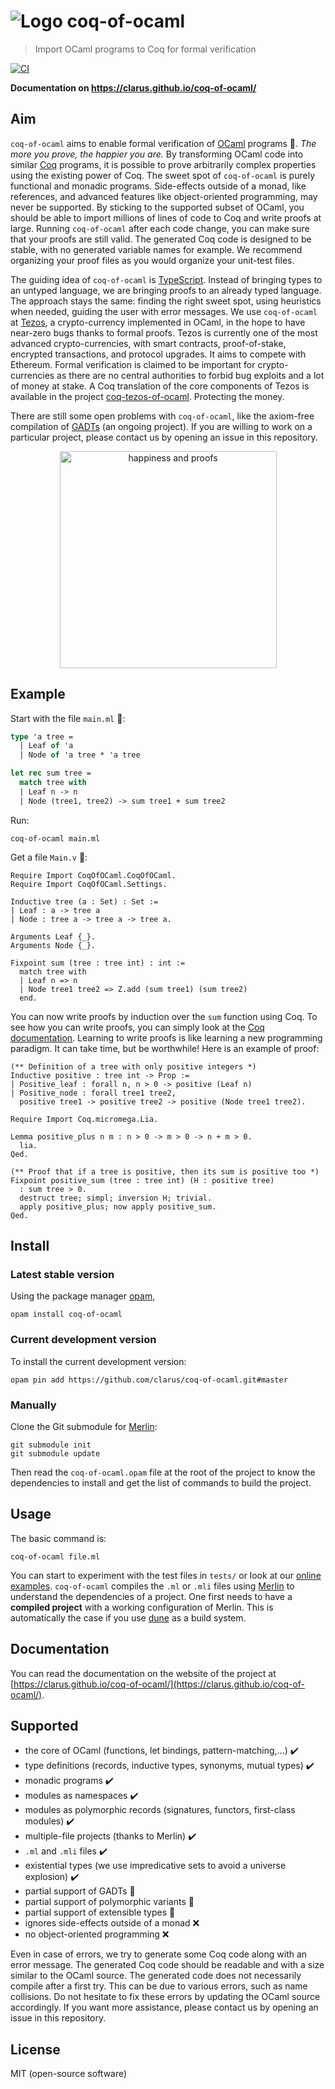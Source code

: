 # ![Logo](https://clarus.github.io/coq-of-ocaml/img/rooster-48.png) coq-of-ocaml
> Import OCaml programs to Coq for formal verification

[![CI](https://github.com/clarus/coq-of-ocaml/workflows/CI/badge.svg?branch=master)](https://github.com/clarus/coq-of-ocaml/actions?query=workflow%3ACI)

**Documentation on https://clarus.github.io/coq-of-ocaml/**

## Aim
`coq-of-ocaml` aims to enable formal verification of [OCaml](https://ocaml.org/) programs&nbsp;🦄. *The more you prove, the happier you are.* By transforming OCaml code into similar [Coq](https://coq.inria.fr/) programs, it is possible to prove arbitrarily complex properties using the existing power of Coq. The sweet spot of `coq-of-ocaml` is purely functional and monadic programs. Side-effects outside of a monad, like references, and advanced features like object-oriented programming, may never be supported. By sticking to the supported subset of OCaml, you should be able to import millions of lines of code to Coq and write proofs at large. Running `coq-of-ocaml` after each code change, you can make sure that your proofs are still valid. The generated Coq code is designed to be stable, with no generated variable names for example. We recommend organizing your proof files as you would organize your unit-test files.

The guiding idea of `coq-of-ocaml` is [TypeScript](https://www.typescriptlang.org/). Instead of bringing types to an untyped language, we are bringing proofs to an already typed language. The approach stays the same: finding the right sweet spot, using heuristics when needed, guiding the user with error messages. We use `coq-of-ocaml` at [Tezos](https://tezos.com/), a crypto-currency implemented in OCaml, in the hope to have near-zero bugs thanks to formal proofs. Tezos is currently one of the most advanced crypto-currencies, with smart contracts, proof-of-stake, encrypted transactions, and protocol upgrades. It aims to compete with Ethereum. Formal verification is claimed to be important for crypto-currencies as there are no central authorities to forbid bug exploits and a lot of money at stake. A Coq translation of the core components of Tezos is available in the project [coq-tezos-of-ocaml](https://gitlab.com/nomadic-labs/coq-tezos-of-ocaml). Protecting the money.

There are still some open problems with `coq-of-ocaml`, like the axiom-free compilation of [GADTs](https://blog.janestreet.com/why-gadts-matter-for-performance/) (an ongoing project). If you are willing to work on a particular project, please contact us by opening an issue in this repository.

<p align="center">
  <img alt="happiness and proofs" width="347" height="auto" src="https://raw.githubusercontent.com/clarus/coq-of-ocaml/master/doc/proofs_happiness.png" />
</p>

## Example
Start with the file `main.ml`&nbsp;🐫:
```ocaml
type 'a tree =
  | Leaf of 'a
  | Node of 'a tree * 'a tree

let rec sum tree =
  match tree with
  | Leaf n -> n
  | Node (tree1, tree2) -> sum tree1 + sum tree2
```
Run:
```
coq-of-ocaml main.ml
```
Get a file `Main.v`&nbsp;🦄:
```coq
Require Import CoqOfOCaml.CoqOfOCaml.
Require Import CoqOfOCaml.Settings.

Inductive tree (a : Set) : Set :=
| Leaf : a -> tree a
| Node : tree a -> tree a -> tree a.

Arguments Leaf {_}.
Arguments Node {_}.

Fixpoint sum (tree : tree int) : int :=
  match tree with
  | Leaf n => n
  | Node tree1 tree2 => Z.add (sum tree1) (sum tree2)
  end.
```
You can now write proofs by induction over the `sum` function using Coq. To see how you can write proofs, you can simply look at the [Coq documentation](https://coq.inria.fr/documentation). Learning to write proofs is like learning a new programming paradigm. It can take time, but be worthwhile! Here is an example of proof:
```coq
(** Definition of a tree with only positive integers *)
Inductive positive : tree int -> Prop :=
| Positive_leaf : forall n, n > 0 -> positive (Leaf n)
| Positive_node : forall tree1 tree2,
  positive tree1 -> positive tree2 -> positive (Node tree1 tree2).

Require Import Coq.micromega.Lia.

Lemma positive_plus n m : n > 0 -> m > 0 -> n + m > 0.
  lia.
Qed.

(** Proof that if a tree is positive, then its sum is positive too *)
Fixpoint positive_sum (tree : tree int) (H : positive tree)
  : sum tree > 0.
  destruct tree; simpl; inversion H; trivial.
  apply positive_plus; now apply positive_sum.
Qed.
```

## Install
### Latest stable version
Using the package manager [opam](https://opam.ocaml.org/),
```
opam install coq-of-ocaml
```
### Current development version
To install the current development version:
```
opam pin add https://github.com/clarus/coq-of-ocaml.git#master
```

### Manually
Clone the Git submodule for [Merlin](https://github.com/ocaml/merlin):
```
git submodule init
git submodule update
```
Then read the `coq-of-ocaml.opam` file at the root of the project to know the dependencies to install and get the list of commands to build the project.

## Usage
The basic command is:
```
coq-of-ocaml file.ml
```
You can start to experiment with the test files in `tests/` or look at our [online examples](https://clarus.github.io/coq-of-ocaml/examples/). `coq-of-ocaml` compiles the `.ml` or `.mli` files using [Merlin](https://github.com/ocaml/merlin) to understand the dependencies of a project. One first needs to have a **compiled project** with a working configuration of Merlin. This is automatically the case if you use [dune](https://dune.build/) as a build system.

## Documentation
You can read the documentation on the website of the project at [https://clarus.github.io/coq-of-ocaml/](https://clarus.github.io/coq-of-ocaml/).

## Supported
* the core of OCaml (functions, let bindings, pattern-matching,...) ✔️
* type definitions (records, inductive types, synonyms, mutual types) ✔️
* monadic programs ✔️
* modules as namespaces ✔️
* modules as polymorphic records (signatures, functors, first-class modules) ✔️
* multiple-file projects (thanks to Merlin) ✔️
* `.ml` and `.mli` files ✔️
* existential types (we use impredicative sets to avoid a universe explosion) ✔️
* partial support of GADTs 🌊
* partial support of polymorphic variants 🌊
* partial support of extensible types 🌊
* ignores side-effects outside of a monad ❌
* no object-oriented programming ❌

Even in case of errors, we try to generate some Coq code along with an error message. The generated Coq code should be readable and with a size similar to the OCaml source. The generated code does not necessarily compile after a first try. This can be due to various errors, such as name collisions. Do not hesitate to fix these errors by updating the OCaml source accordingly. If you want more assistance, please contact us by opening an issue in this repository.

## License
MIT (open-source software)
